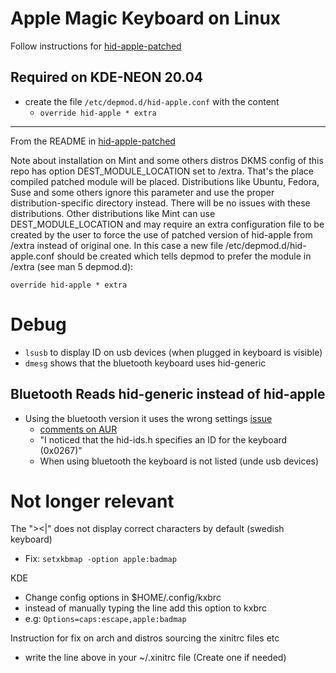 # Apple Magic Keyboard on Linux


Follow instructions for [hid-apple-patched](https://github.com/free5lot/hid-apple-patched)


## Required on KDE-NEON 20.04

* create the file `/etc/depmod.d/hid-apple.conf` with the content
  *  `override hid-apple * extra`


-------------------


From the README in [hid-apple-patched](https://github.com/free5lot/hid-apple-patched)


Note about installation on Mint and some others distros DKMS config of this repo has option
DEST_MODULE_LOCATION set to /extra. That's the place compiled patched module will be placed.
Distributions like Ubuntu, Fedora, Suse and some others ignore this parameter and use the proper
distribution-specific directory instead. There will be no issues with these distributions. Other
distributions like Mint can use DEST_MODULE_LOCATION and may require an extra configuration file to
be created by the user to force the use of patched version of hid-apple from /extra instead of
original one. In this case a new file /etc/depmod.d/hid-apple.conf should be created which tells
depmod to prefer the module in /extra (see man 5 depmod.d):

```
override hid-apple * extra
```


# Debug

- `lsusb` to display ID on usb devices (when plugged in keyboard is visible)
- `dmesg` shows that the bluetooth keyboard uses hid-generic


## Bluetooth Reads hid-generic instead of hid-apple
* Using the bluetooth version it uses the wrong settings [issue](https://github.com/free5lot/hid-apple-patched/issues/48)
  - [comments on AUR](https://aur.archlinux.org/packages/hid-apple-patched-git-dkms/#comment-702311)
  - "I noticed that the hid-ids.h specifies an ID for the keyboard (0x0267)"
  - When using bluetooth the keyboard is not listed (unde usb devices)


# Not longer relevant
The "><|" does not display correct characters by default (swedish keyboard) 
- Fix: `setxkbmap -option apple:badmap`

KDE
- Change config options in $HOME/.config/kxbrc
- instead of manually typing the line add this option to kxbrc
- e.g: `Options=caps:escape,apple:badmap`


Instruction for fix on arch and distros sourcing the xinitrc files etc
- write the line above in your ~/.xinitrc file (Create one if needed)

